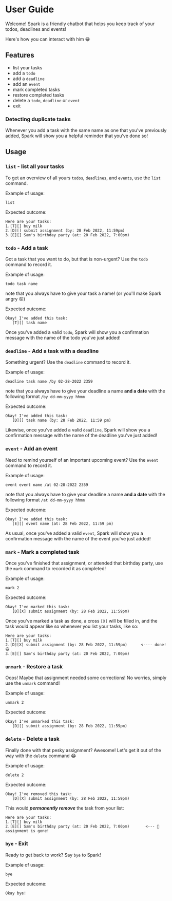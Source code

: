 # User Guide
Welcome! Spark is a friendly chatbot that helps you keep track of your todos, deadlines and events!

Here's how you can interact with him 😁

## Features
- list your tasks
- add a `todo`
- add a `deadline`
- add an `event`
- mark completed tasks
- restore completed tasks
- delete a `todo`, `deadline` or `event`
- exit

### Detecting duplicate tasks
Whenever you add a task with the same name as one that you've previously added, Spark will show you a helpful reminder that you've done so!

## Usage

### `list` - list all your tasks
To get an overview of all yours `todos`, `deadlines`, and `events`, use the `list` command.

Example of usage:

`list`

Expected outcome:

```
Here are your tasks:
1.[T][] buy milk
2.[D][] submit assignment (by: 28 Feb 2022, 11:59pm)
3.[E][] Sam's birthday party (at: 20 Feb 2022, 7:00pm)
```

### `todo` - Add a task
Got a task that you want to do, but that is non-urgent? Use the `todo` command to record it.

Example of usage: 

`todo task name`

note that you always have to give your task a name! (or you'll make Spark angry 😡)

Expected outcome:

```
Okay! I've added this task:
   [T][] task name
```

Once you've added a valid `todo`, Spark will show you a confirmation message with the name of the todo you've just added!

### `deadline` - Add a task with a deadline

Something urgent? Use the `deadline` command to record it.

Example of usage: 

`deadline task name /by 02-28-2022 2359`

note that you always have to give your deadline a name **and a date** with the following format `/by dd-mm-yyyy hhmm`

Expected outcome:

```
Okay! I've added this task:
   [D][] task name (by: 28 Feb 2022, 11:59 pm)
```

Likewise, once you've added a valid `deadline`, Spark will show you a confirmation message with the name of the deadline you've just added!

### `event` - Add an event

Need to remind yourself of an important upcoming event? Use the `event` command to record it.

Example of usage: 

`event event name /at 02-28-2022 2359`

note that you always have to give your deadline a name **and a date** with the following format `/at dd-mm-yyyy hhmm`

Expected outcome:

```
Okay! I've added this task:
   [E][] event name (at: 28 Feb 2022, 11:59 pm)
```

As usual, once you've added a valid `event`, Spark will show you a confirmation message with the name of the event you've just added!


### `mark` - Mark a completed task
Once you've finished that assignment, or attended that birthday party, use the `mark` command to recorded it as completed!

Example of usage:

`mark 2`

Expected outcome:

```
Okay! I've marked this task:
   [D][X] submit assignment (by: 28 Feb 2022, 11:59pm)
```

Once you've marked a task as done, a cross `[X]` will be filled in, and the task would appear like so whenever you list your tasks, like so:

```
Here are your tasks:
1.[T][] buy milk
2.[D][X] submit assignment (by: 28 Feb 2022, 11:59pm)      <---- done! 😃
3.[E][] Sam's birthday party (at: 20 Feb 2022, 7:00pm)
```

### `unmark` - Restore a task
Oops! Maybe that assignment needed some corrections! No worries, simply use the `unmark` command!

Example of usage:

`unmark 2`

Expected outcome:

```
Okay! I've unmarked this task:
   [D][] submit assignment (by: 28 Feb 2022, 11:59pm)
```

### `delete` - Delete a task
Finally done with that pesky assignment? Awesome! Let's get it out of the way with the `delete` command 😂

Example of usage:

`delete 2`

Expected outcome:

```
Okay! I've removed this task:
   [D][X] submit assignment (by: 28 Feb 2022, 11:59pm)
```

This would ***permanently remove*** the task from your list:
```
Here are your tasks:
1.[T][] buy milk
2.[E][] Sam's birthday party (at: 20 Feb 2022, 7:00pm)       <--- 💨 assignment is gone!
```

### `bye` - Exit

Ready to get back to work? Say `bye` to Spark!

Example of usage:

`bye`

Expected outcome:

```
Okay bye!
```




